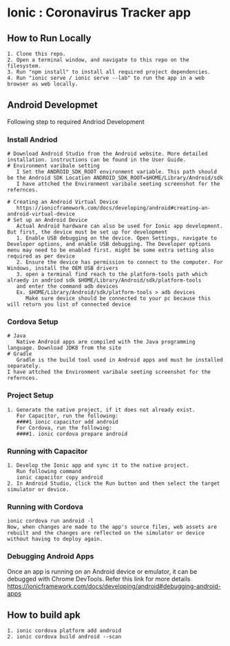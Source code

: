 # Ionic : Coronavirus Tracker app

## How to Run Locally
    1. Clone this repo.
    2. Open a terminal window, and navigate to this repo on the filesystem.
    3. Run "npm install" to install all required project dependencies.
    4. Run "ionic serve / ionic serve --lab" to run the app in a web browser as web locally.

## Android Developmet
Following step to required Andriod Development
### Install Andriod
    # Download Android Studio from the Android website. More detailed installation. instructions can be found in the User Guide.
    # Environment varibale setting
       I Set the ANDROID_SDK_ROOT environment variable. This path should be the Android SDK Location ANDROID_SDK_ROOT=$HOME/Library/Android/sdk
       I have attched the Environment varibale seeting screenshot for the refernces.

    # Creating an Android Virtual Device
       https://ionicframework.com/docs/developing/android#creating-an-android-virtual-device
    # Set up an Android Device
       Actual Android hardware can also be used for Ionic app development. But first, the device must be set up for development
       1. Enable USB debugging on the device. Open Settings, navigate to Developer options, and enable USB debugging. The Developer options menu may need to be enabled first. might be some extra setting also required as per device
       2. Ensure the device has permission to connect to the computer. For Windows, install the OEM USB drivers
       3. open a terminal find reach to the platform-tools path which alraedy in andriod sdk $HOME/Library/Android/sdk/platform-tools
       and enter the command adb devices
       Ex. $HOME/Library/Android/sdk/platform-tools > adb devices 
          Make sure device should be connected to your pc because this will return you list of connected device

### Cordova Setup
    # Java
       Native Android apps are compiled with the Java programming language. Download JDK8 from the site
    # Gradle
       Gradle is the build tool used in Android apps and must be installed separately.
    I have attched the Environment varibale seeting screenshot for the refernces.

### Project Setup
    1. Generate the native project, if it does not already exist.
       For Capacitor, run the following:
       ####1 ionic capacitor add android
       For Cordova, run the following:
       ####1. ionic cordova prepare android

### Running with Capacitor
    1. Develop the Ionic app and sync it to the native project.
       Run following command
       ionic capacitor copy android
    2. In Android Studio, click the Run button and then select the target simulator or device.

### Running with Cordova
    ionic cordova run android -l
    Now, when changes are made to the app's source files, web assets are rebuilt and the changes are reflected on the simulator or device without having to deploy again.
    
### Debugging Android Apps
  Once an app is running on an Android device or emulator, it can be debugged with Chrome DevTools.
  Refer this link for more details https://ionicframework.com/docs/developing/android#debugging-android-apps

 
## How to build apk
    1. ionic cordova platform add android
    2. ionic cordova build android --scan